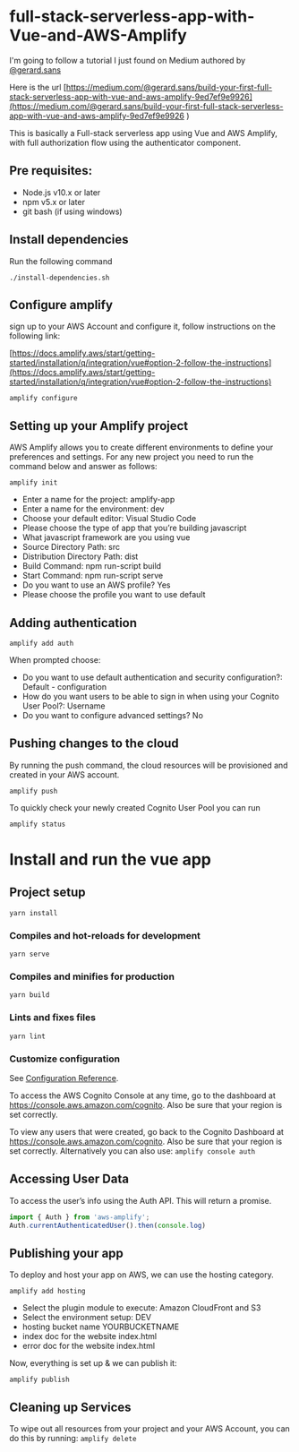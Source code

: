 # full-stack-serverless-app-with-Vue-and-AWS-Amplify

I'm going to follow a tutorial I just found on Medium authored by 
[@gerard.sans](https://medium.com/@gerard.sans)

Here is the url [https://medium.com/@gerard.sans/build-your-first-full-stack-serverless-app-with-vue-and-aws-amplify-9ed7ef9e9926](https://medium.com/@gerard.sans/build-your-first-full-stack-serverless-app-with-vue-and-aws-amplify-9ed7ef9e9926
)


This is basically a Full-stack serverless app using Vue and AWS Amplify, with full authorization flow using the authenticator component.


## Pre requisites:

- Node.js v10.x or later
- npm v5.x or later
- git bash (if using windows) 

## Install dependencies

Run the following command

```
./install-dependencies.sh
```

## Configure amplify

sign up to your AWS Account and configure it, follow instructions on the following link:

[https://docs.amplify.aws/start/getting-started/installation/q/integration/vue#option-2-follow-the-instructions](https://docs.amplify.aws/start/getting-started/installation/q/integration/vue#option-2-follow-the-instructions)

```
amplify configure
```

## Setting up your Amplify project

AWS Amplify allows you to create different environments to define your preferences and settings. For any new project you need to run the command below and answer as follows:

```
amplify init
```

- Enter a name for the project: amplify-app
- Enter a name for the environment: dev
- Choose your default editor: Visual Studio Code
- Please choose the type of app that you’re building javascript
- What javascript framework are you using vue
- Source Directory Path: src
- Distribution Directory Path: dist
- Build Command: npm run-script build
- Start Command: npm run-script serve
- Do you want to use an AWS profile? Yes
- Please choose the profile you want to use default

## Adding authentication 

```
amplify add auth
```

When prompted choose:
- Do you want to use default authentication and security configuration?: Default - configuration
- How do you want users to be able to sign in when using your Cognito User Pool?: Username
- Do you want to configure advanced settings? No

## Pushing changes to the cloud

By running the push command, the cloud resources will be provisioned and created in your AWS account.
```
amplify push
```
To quickly check your newly created Cognito User Pool you can run
```
amplify status
```

# Install and run the vue app

## Project setup
```
yarn install
```

### Compiles and hot-reloads for development
```
yarn serve
```

### Compiles and minifies for production
```
yarn build
```

### Lints and fixes files
```
yarn lint
```

### Customize configuration
See [Configuration Reference](https://cli.vuejs.org/config/).

To access the AWS Cognito Console at any time, go to the dashboard at https://console.aws.amazon.com/cognito. Also be sure that your region is set correctly.

To view any users that were created, go back to the Cognito Dashboard at https://console.aws.amazon.com/cognito. Also be sure that your region is set correctly.
Alternatively you can also use:
```amplify console auth```

## Accessing User Data

To access the user’s info using the Auth API. This will return a promise.

```javascript
import { Auth } from 'aws-amplify';
Auth.currentAuthenticatedUser().then(console.log)
```

## Publishing your app

To deploy and host your app on AWS, we can use the hosting category.

```amplify add hosting```

- Select the plugin module to execute: Amazon CloudFront and S3
- Select the environment setup: DEV
- hosting bucket name YOURBUCKETNAME
- index doc for the website index.html
- error doc for the website index.html

Now, everything is set up & we can publish it:

```amplify publish```

## Cleaning up Services
To wipe out all resources from your project and your AWS Account, you can do this by running:
```amplify delete```


